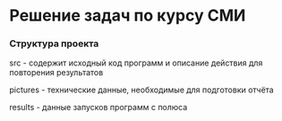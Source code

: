 # Решение задач по курсу СМИ

### Структура проекта

src - содержит исходный код программ и описание действия для повторения результатов

pictures - технические данные, необходимые для подготовки отчёта

results - данные запусков программ с полюса


